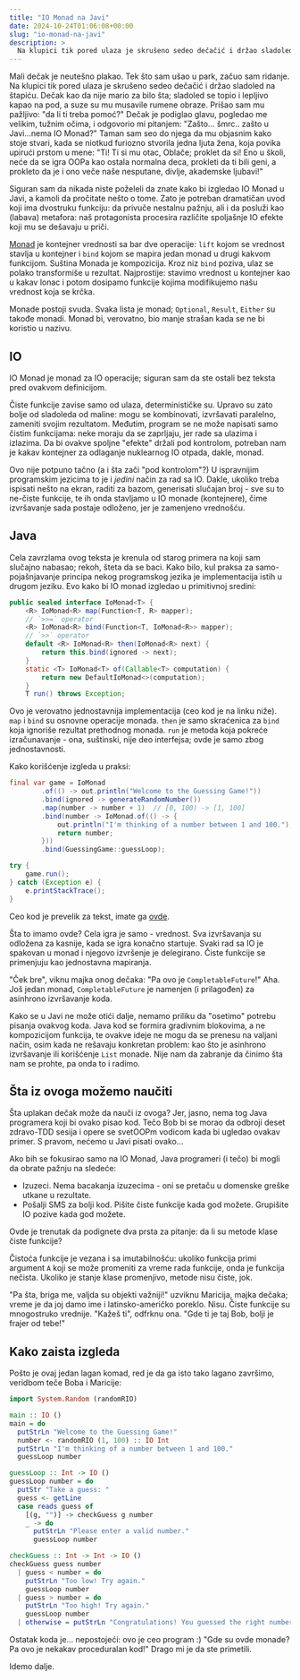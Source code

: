 ```yaml
---
title: "IO Monad na Javi"
date: 2024-10-24T01:06:08+00:00
slug: "io-monad-na-javi"
description: >
  Na klupici tik pored ulaza je skrušeno sedeo dečačić i držao sladoled na štapiću. Dečak kao da nije mario za bilo šta; sladoled se topio i lepljivo kapao na pod, a suze su mu musavile rumene obraze.
---
```


Mali dečak je neutešno plakao. Tek što sam ušao u park, začuo sam ridanje. Na klupici tik pored ulaza je skrušeno sedeo dečačić i držao sladoled na štapiću. Dečak kao da nije mario za bilo šta; sladoled se topio i lepljivo kapao na pod, a suze su mu musavile rumene obraze. Prišao sam mu pažljivo: "da li ti treba pomoć?" Dečak je podiglao glavu, pogledao me velikim, tužnim očima, i odgovorio mi pitanjem: "Zašto... šmrc.. zašto u Javi...nema IO Monad?" Taman sam seo do njega da mu objasnim kako stoje stvari, kada se niotkud furiozno stvorila jedna ljuta žena, koja povika upirući prstom u mene: "Ti! Ti si mu otac, Oblače; proklet da si! Eno u školi, neće da se igra OOPa kao ostala normalna deca, prokleti da ti bili geni, a prokleto da je i ono veče naše nesputane, divlje, akademske ljubavi!"

Siguran sam da nikada niste poželeli da znate kako bi izgledao IO Monad u Javi, a kamoli da pročitate nešto o tome. Zato je potreban dramatičan uvod koji ima dvostruku funkciju: da privuče nestalnu pažnju, ali i da posluži kao (labava) metafora: naš protagonista procesira različite spoljašnje IO efekte koji mu se dešavaju u priči.

[Monad](https://oblac.rs/monad/) je kontejner vrednosti sa bar dve operacije: `lift` kojom se vrednost stavlja u kontejner i `bind` kojom se mapira jedan monad u drugi kakvom funkcijom. Suština Monada je kompozicija. Kroz niz `bind` poziva, ulaz se polako transformiše u rezultat. Najprostije: stavimo vrednost u kontejner kao u kakav lonac i potom dosipamo funkcije kojima modifikujemo našu vrednost koja se krčka.

Monade postoji svuda. Svaka lista je monad; `Optional`, `Result`, `Either` su takođe monadi. Monad bi, verovatno, bio manje strašan kada se ne bi koristio u nazivu.

## IO

IO Monad je monad za IO operacije; siguran sam da ste ostali bez teksta pred ovakvom definicijom.

Čiste funkcije zavise samo od ulaza, determinističke su. Upravo su zato bolje od sladoleda od maline: mogu se kombinovati, izvršavati paralelno, zameniti svojim rezultatom. Međutim, program se ne može napisati samo čistim funkcijama: neke moraju da se zaprljaju, jer rade sa ulazima i izlazima. Da bi ovakve spoljne "efekte" držali pod kontrolom, potreban nam je kakav kontejner za odlaganje nuklearnog IO otpada, dakle, monad.

Ovo nije potpuno tačno (a i šta zači "pod kontrolom"?) U ispravnijim programskim jezicima to je i _jedini_ način za rad sa IO. Dakle, ukoliko treba ispisati nešto na ekran, raditi za bazom, generisati slučajan broj - sve su to ne-čiste funkcije, te ih onda stavljamo u IO monade (kontejnere), čime izvršavanje sada postaje odloženo, jer je zamenjeno vrednošću.

## Java

Cela zavrzlama ovog teksta je krenula od starog primera na koji sam slučajno nabasao; rekoh, šteta da se baci. Kako bilo, kul praksa za samo-pojašnjavanje principa nekog programskog jezika je implementacija istih u drugom jeziku. Evo kako bi IO monad izgledao u primitivnoj sredini:

```java
public sealed interface IoMonad<T> {
	<R> IoMonad<R> map(Function<T, R> mapper);
	// `>>=` operator
	<R> IoMonad<R> bind(Function<T, IoMonad<R>> mapper);
	// `>>` operator
	default <R> IoMonad<R> then(IoMonad<R> next) {
		return this.bind(ignored -> next);
	}
	static <T> IoMonad<T> of(Callable<T> computation) {
		return new DefaultIoMonad<>(computation);
	}
	T run() throws Exception;
```

Ovo je verovatno jednostavnija implementacija (ceo kod je na linku niže). `map` i `bind` su osnovne operacije monada. `then` je samo skraćenica za `bind` koja ignoriše rezultat prethodnog monada. `run` je metoda koja pokreće izračunavanje - ona, suštinski, nije deo interfejsa; ovde je samo zbog jednostavnosti.

Kako korišćenje izgleda u praksi:

```java
final var game = IoMonad
		.of(() -> out.println("Welcome to the Guessing Game!"))
		.bind(ignored -> generateRandomNumber())
		.map(number -> number + 1)  // [0, 100) -> [1, 100]
		.bind(number -> IoMonad.of(() -> {
			out.println("I'm thinking of a number between 1 and 100.");
			return number;
		}))
		.bind(GuessingGame::guessLoop);

try {
	game.run();
} catch (Exception e) {
	e.printStackTrace();
}
```

Ceo kod je prevelik za tekst, imate ga [ovde](https://github.com/igr/void/blob/master/java/src/main/java/v/o/i/d/iomonad/IoMonad.java).

Šta to imamo ovde? Cela igra je samo - vrednost. Sva izvršavanja su odložena za kasnije, kada se igra konačno startuje. Svaki rad sa IO je spakovan u monad i njegovo izvršenje je delegirano. Čiste funkcije se primenjuju kao jednostavna mapiranja.

"Ček bre", viknu majka onog dečaka: "Pa ovo je `CompletableFuture`!" Aha. Još jedan monad, `CompletableFuture` je namenjen (i prilagođen) za asinhrono izvršavanje koda.

Kako se u Javi ne može otići dalje, nemamo priliku da "osetimo" potrebu pisanja ovakvog koda. Java kod se formira gradivnim blokovima, a ne kompozicijom funkcija, te ovakve ideje ne mogu da se prenesu na valjani način, osim kada ne rešavaju konkretan problem: kao što je asinhrono izvršavanje ili korišćenje `List` monade. Nije nam da zabranje da činimo šta nam se prohte, pa onda to i radimo.

## Šta iz ovoga možemo naučiti

Šta uplakan dečak može da nauči iz ovoga? Jer, jasno, nema tog Java programera koji bi ovako pisao kod. Tečo Bob bi se morao da odbroji deset zdravo-TDD sesija i opere se svetOOPm vodicom kada bi ugledao ovakav primer. S pravom, nećemo u Javi pisati ovako...

Ako bih se fokusirao samo na IO Monad, Java programeri (i tečo) bi mogli da obrate pažnju na sledeće:

+ Izuzeci. Nema bacakanja izuzecima - oni se pretaču u domenske greške utkane u rezultate.
+ Pošalji SMS za bolji kod. Pišite čiste funkcije kada god možete. Grupišite IO pozive kada god možete.

Ovde je trenutak da podignete dva prsta za pitanje: da li su metode klase čiste funkcije?

Čistoća funkcije je vezana i sa imutabilnošću: ukoliko funkcija primi argument `A` koji se može promeniti za vreme rada funkcije, onda je funkcija nečista. Ukoliko je stanje klase promenjivo, metode nisu čiste, jok.

"Pa šta, briga me, valjda su objekti važniji!" uzviknu Maricija, majka dečaka; vreme je da joj damo ime i latinsko-američko poreklo. Nisu. Čiste funkcije su mnogostruko vrednije. "Kažeš ti", odfrknu ona. "Gde ti je taj Bob, bolji je frajer od tebe!"

## Kako zaista izgleda

Pošto je ovaj jedan lagan komad, red je da ga isto tako lagano završimo, veridbom teče Boba i Maricije:

```haskell
import System.Random (randomRIO)

main :: IO ()
main = do
  putStrLn "Welcome to the Guessing Game!"
  number <- randomRIO (1, 100) :: IO Int
  putStrLn "I'm thinking of a number between 1 and 100."
  guessLoop number

guessLoop :: Int -> IO ()
guessLoop number = do
  putStr "Take a guess: "
  guess <- getLine
  case reads guess of
    [(g, "")] -> checkGuess g number
    _ -> do
      putStrLn "Please enter a valid number."
      guessLoop number

checkGuess :: Int -> Int -> IO ()
checkGuess guess number
  | guess < number = do
    putStrLn "Too low! Try again."
    guessLoop number
  | guess > number = do
    putStrLn "Too high! Try again."
    guessLoop number
  | otherwise = putStrLn "Congratulations! You guessed the right number!"
```

Ostatak koda je... nepostojeći: ovo je ceo program :) "Gde su ovde monade? Pa ovo je nekakav proceduralan kod!" Drago mi je da ste primetili.

Idemo dalje.
